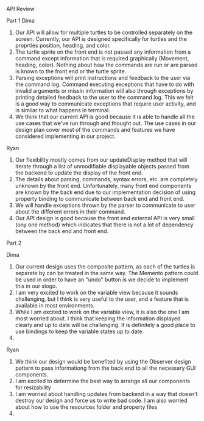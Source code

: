 API Review

Part 1
Dima
1. Our API will allow for multiple turtles to be controlled separately on the screen. Currently, our API is designed specifically for turtles and the proprties position, heading, and color.
2. The turtle sprite on the front end is not passed any information from a command except information that is required graphically (Movement, heading, color). Nothing about how the commands are run or are parsed is known to the front end or the turtle sprite. 
3. Parsing exceptions will print instructions and feedback to the user via the command log. Command executing exceptions that have to do with invalid arguments or missin information will also through exceptions by printing detailed feedback to the user to the command log. This we felt is a good way to communicate exceptions that require user activity, and is similar to what happens in terminal. 
4. We think that our current API is good because it is able to handle all the use cases that we've run through and thought out. The use cases in our design plan cover most of the commands and features we have considered implementing in our project.

Ryan
1. Our flexibility mostly comes from our updateDisplay method that will iterate through a list of unmodifiable displayable objects passed from the backend to update the display of the front end.
2. The details about parsing, commands, syntax errors, etc. are completely unknown by the front end.  Unfortunately, many front end components are known by the back end due to our implementation decision of using property binding to communicate between back end and front end.
3. We will handle exceptions thrown by the parser to communicate to user about the different errors in their command.
4. Our API design is good because the front end external API is very small (ony one method) which indicates that there is not a lot of dependency between the back end and front end.

Part 2

Dima
1. Our current design uses the composite pattern, as each of the turtles is separate by can be treated in the same way. The Memento pattern could be used in order to have an "undo" button is we decide to implement this in our slogo. 
2. I am very excited to work on the variable view because it sounds challenging, but I think is very useful to the user, and a feature that is available in most environments. 
3. While I am excited to work on the variable view, it is also the one I am most worried about. I think that keeping the information displayed clearly and up to date will be challenging. It is definitely a good place to use bindings to keep the variable states up to date. 
4. 



Ryan
1. We think our design would be benefited by using the Observer design pattern to pass informationg from the back end to all the necessary GUI components.
2. I am excited to determine the best way to arrange all our components for resizability
3. I am worried about handling updates from backend in a way that doesn't destroy our design and force us to write bad code. I am also worried about how to use the resources folder and property files
4. 